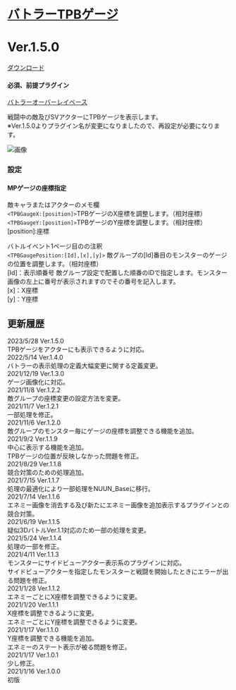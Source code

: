 # [バトラーTPBゲージ](https://raw.githubusercontent.com/nuun888/MZ/master/NUUN_BattlerTpbGauge.js)
# Ver.1.5.0
[ダウンロード](https://raw.githubusercontent.com/nuun888/MZ/master/NUUN_BattlerTpbGauge.js)  
#### 必須、前提プラグイン
[バトラーオーバーレイベース](https://github.com/nuun888/MZ/blob/master/README/BattlerOverlayBase.md)  

戦闘中の敵及びSVアクターにTPBゲージを表示します。  
※Ver.1.5.0よりプラグイン名が変更になりましたので、再設定が必要になります。  

![画像](img/tpbGauge1.png)  

### 設定

#### MPゲージの座標指定
敵キャラまたはアクターのメモ欄  
`<TPBGaugeX:[position]>`TPBゲージのX座標を調整します。（相対座標）  
`<TPBGaugeY:[position]>`TPBゲージのY座標を調整します。（相対座標）  
[position]:座標

バトルイベント1ページ目のの注釈  
`<TPBGaugePosition:[Id],[x],[y]>` 敵グループの[Id]番目のモンスターのゲージの位置を調整します。（相対座標）  
[Id]：表示順番号  敵グループ設定で配置した順番のIDで指定します。モンスター画像の左上に番号が表示されますのでその番号を記入します。  
[x]：X座標  
[y]：Y座標

## 更新履歴
2023/5/28 Ver.1.5.0  
TPBゲージをアクターにも表示できるように対応。  
2022/5/14 Ver.1.4.0  
バトラーの表示処理の定義大幅変更に関する定義変更。  
2021/12/19 Ver.1.3.0  
ゲージ画像化に対応。  
2021/11/8 Ver.1.2.2  
敵グループの座標変更の設定方法を変更。  
2021/11/7 Ver.1.2.1  
一部処理を修正。  
2021/11/6 Ver.1.2.0  
敵グループのモンスター毎にゲージの座標を調整できる機能を追加。  
2021/9/2 Ver.1.1.9  
中心に表示する機能を追加。  
TPBゲージの位置が反映しなかった問題を修正。  
2021/8/29 Ver.1.1.8  
競合対策のための処理追加。  
2021/7/15 Ver.1.1.7  
処理の最適化により一部処理をNUUN_Baseに移行。  
2021/7/14 Ver.1.1.6  
エネミー画像を消去する及び新たにエネミー画像を追加表示するプラグインとの競合対策。  
2021/6/19 Ver.1.1.5  
疑似3DバトルVer.1.1対応のため一部の処理を変更。  
2021/5/24 Ver.1.1.4  
処理の一部を修正。  
2021/4/11 Ver.1.1.3  
モンスターにサイドビューアクター表示系のプラグインに対応。  
サイドビューアクターを指定したモンスターと戦闘を開始したときにエラーが出る問題を修正。  
2021/1/28 Ver.1.1.2  
エネミーごとにX座標を調整できるように変更。  
2021/1/20 Ver.1.1.1  
X座標を調整できるように変更。  
エネミーごとにY座標を調整できるように変更。  
2021/1/17 Ver.1.1.0  
Y座標を調整できる機能を追加。  
エネミーのステート表示が被る問題を修正。  
2021/1/17 Ver.1.0.1  
少し修正。  
2021/1/16 Ver.1.0.0  
初版  
